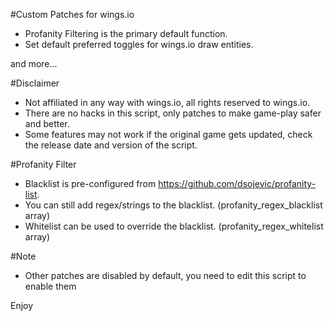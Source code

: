 #Custom Patches for wings.io
- Profanity Filtering is the primary default function.
- Set default preferred toggles for wings.io draw entities.

and more...

#Disclaimer
- Not affiliated in any way with wings.io, all rights reserved to wings.io.
- There are no hacks in this script, only patches to make game-play safer and better.
- Some features may not work if the original game gets updated, check the release date and version of the script.

#Profanity Filter
- Blacklist is pre-configured from https://github.com/dsojevic/profanity-list.
- You can still add regex/strings to the blacklist. (profanity_regex_blacklist array)
- Whitelist can be used to override the blacklist. (profanity_regex_whitelist array)

#Note
- Other patches are disabled by default, you need to edit this script to enable them

Enjoy
